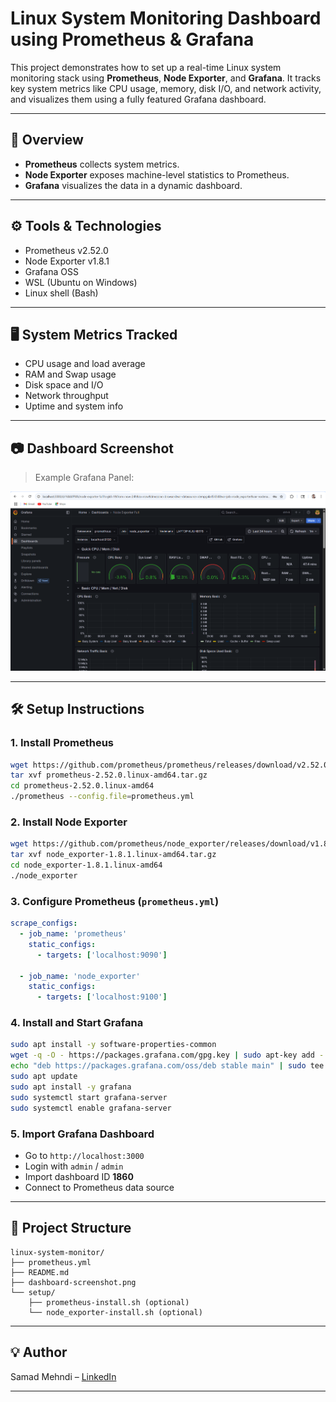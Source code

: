 # Linux System Monitoring Dashboard using Prometheus & Grafana

This project demonstrates how to set up a real-time Linux system monitoring stack using **Prometheus**, **Node Exporter**, and **Grafana**. It tracks key system metrics like CPU usage, memory, disk I/O, and network activity, and visualizes them using a fully featured Grafana dashboard.

---

## 📌 Overview

- **Prometheus** collects system metrics.
- **Node Exporter** exposes machine-level statistics to Prometheus.
- **Grafana** visualizes the data in a dynamic dashboard.

---

## ⚙️ Tools & Technologies

- Prometheus v2.52.0
- Node Exporter v1.8.1
- Grafana OSS
- WSL (Ubuntu on Windows)
- Linux shell (Bash)

---

## 🖥️ System Metrics Tracked

- CPU usage and load average
- RAM and Swap usage
- Disk space and I/O
- Network throughput
- Uptime and system info

---

## 📷 Dashboard Screenshot

> Example Grafana Panel:

![System Dashboard](images/dashboard_ss1.png)

---

## 🛠️ Setup Instructions

### 1. Install Prometheus

```bash
wget https://github.com/prometheus/prometheus/releases/download/v2.52.0/prometheus-2.52.0.linux-amd64.tar.gz
tar xvf prometheus-2.52.0.linux-amd64.tar.gz
cd prometheus-2.52.0.linux-amd64
./prometheus --config.file=prometheus.yml
```

### 2. Install Node Exporter

```bash
wget https://github.com/prometheus/node_exporter/releases/download/v1.8.1/node_exporter-1.8.1.linux-amd64.tar.gz
tar xvf node_exporter-1.8.1.linux-amd64.tar.gz
cd node_exporter-1.8.1.linux-amd64
./node_exporter
```

### 3. Configure Prometheus (`prometheus.yml`)

```yaml
scrape_configs:
  - job_name: 'prometheus'
    static_configs:
      - targets: ['localhost:9090']

  - job_name: 'node_exporter'
    static_configs:
      - targets: ['localhost:9100']
```

### 4. Install and Start Grafana

```bash
sudo apt install -y software-properties-common
wget -q -O - https://packages.grafana.com/gpg.key | sudo apt-key add -
echo "deb https://packages.grafana.com/oss/deb stable main" | sudo tee /etc/apt/sources.list.d/grafana.list
sudo apt update
sudo apt install -y grafana
sudo systemctl start grafana-server
sudo systemctl enable grafana-server
```

### 5. Import Grafana Dashboard

- Go to `http://localhost:3000`
- Login with `admin` / `admin`
- Import dashboard ID **1860**
- Connect to Prometheus data source

---

## 📁 Project Structure

```
linux-system-monitor/
├── prometheus.yml
├── README.md
├── dashboard-screenshot.png
└── setup/
    ├── prometheus-install.sh (optional)
    └── node_exporter-install.sh (optional)
```

---

## 💡 Author

Samad Mehndi – [LinkedIn](https://linkedin.com/in/samad-mehndi)

---
